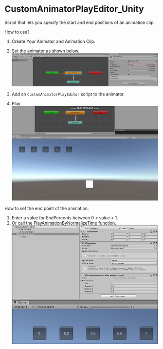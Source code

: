 # CustomAnimatorPlayEditor_Unity
Script that lets you specify the start and end positions of an animation clip.

How to use?
 1. Create Your Animator and Animation Clip.

 2. Set the animator as shown below.
 ![](https://github.com/DevDiabloH/ImageSources/blob/master/CustomAnimatorPlayEditor/AnimatorSetting.png)

 3. Add an ```CustomAnimatorPlayEditor``` script to the animator.

 4. Play
 ![](https://github.com/DevDiabloH/ImageSources/blob/master/CustomAnimatorPlayEditor/Play.gif)

How to set the end point of the animation.
1. Enter a value for EndPercents between 0 < value < 1. 
2. Or call the PlayAnimationByNormalizeTime function.
 ![](https://github.com/DevDiabloH/ImageSources/blob/master/CustomAnimatorPlayEditor/Hierarchy.png)
 ![](https://github.com/DevDiabloH/ImageSources/blob/master/CustomAnimatorPlayEditor/GUI.png)
